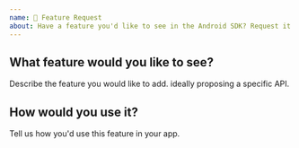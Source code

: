 ```yaml
---
name: 💍 Feature Request
about: Have a feature you'd like to see in the Android SDK? Request it here.
---
```


<!-- DO NOT DELETE
validate-template=false
template_path=.github/ISSUE_TEMPLETE/fr.md
-->

## What feature would you like to see?

Describe the feature you would like to add. ideally proposing a specific API.

## How would you use it?

Tell us how you'd use this feature in your app.
